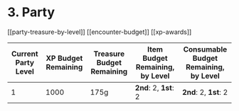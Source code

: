 # 3. Party
[[party-treasure-by-level]]  [[encounter-budget]] [[xp-awards]] 

| Current Party Level | XP Budget Remaining | Treasure Budget Remaining | Item Budget Remaining, by Level | Consumable Budget Remaining, by Level |
| ------------------- | ------------------- | ------------------------- | ------------------------------- | ------------------------------------- |
| 1                   | 1000                | 175g                      | **2nd**: 2, **1st**: 2          | **2nd**: 2, **1st**: 2                |
